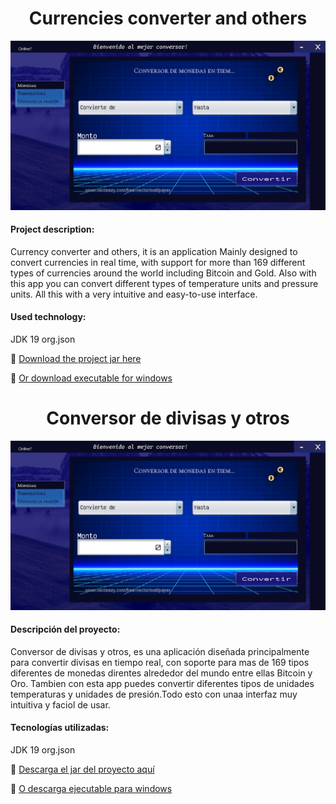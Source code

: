<h1 align="center"> Currencies converter and others </h1>

<p align="center" >
     <img width="600" heigth="300" src="src/images/Converter.PNG">
</p>

#### Project description:

Currency converter and others, it is an application
Mainly designed to convert currencies in real time, with support for more than 169 different types of currencies around the world including Bitcoin and Gold.
Also with this app you can convert different types of temperature units and pressure units. All this with a very intuitive and easy-to-use interface.

#### Used technology:

JDK 19
org.json


🔹 [Download the project jar here](https://terabox.com/s/1lcYBiwFXd1pnuW_JkMuGlQ)

🔹 [Or download executable for windows](https://terabox.com/s/1Zbm4x1SKtnVX1xZP7_rkSQ)


<h1 align="center"> Conversor de divisas y otros </h1>

<p align="center" >
     <img width="600" heigth="300" src="src/images/Converter.PNG">
</p>

#### Descripción del proyecto:

Conversor de divisas y otros, es una aplicación 
diseñada principalmente para convertir divisas en tiempo real, con soporte para mas de 169 tipos diferentes de monedas direntes alrededor del mundo entre ellas Bitcoin y Oro.
Tambien con esta app puedes convertir diferentes tipos de  unidades temperaturas y unidades de presión.Todo esto con unaa interfaz muy intuitiva y faciol de usar.

 #### Tecnologías utilizadas:

JDK 19
org.json

🔹 [Descarga el jar del proyecto aquí](https://terabox.com/s/1lcYBiwFXd1pnuW_JkMuGlQ)

🔹 [O descarga ejecutable para windows](https://terabox.com/s/1Zbm4x1SKtnVX1xZP7_rkSQ)